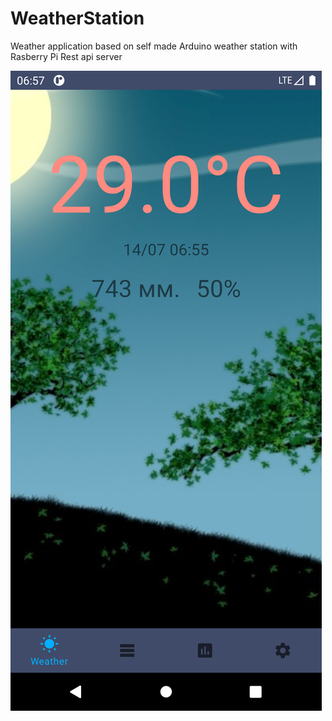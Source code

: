 # WeatherStation

Weather application based on self made Arduino weather station with Rasberry Pi Rest api server


![1](Screenshots/Screenshot_1626245870.png)
